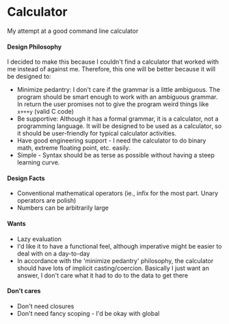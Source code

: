 # Calculator
My attempt at a good command line calculator

#### Design Philosophy
I decided to make this because I couldn't find a calculator that worked with me instead of against me. Therefore, this one will be better because it will be designed to:

- Minimize pedantry: I don't care if the grammar is a little ambiguous. The program should be smart enough to work with an ambiguous grammar. In return the user promises not to give the program weird things like `x+++y` (valid C code)
- Be supportive: Although it has a formal grammar, it is a calculator, not a programming language. It will be designed to be used as a calculator, so it should be user-friendly for typical calculator activities.
- Have good engineering support - I need the calculator to do binary math, extreme floating point, etc. easily.
- Simple - Syntax should be as terse as possible without having a steep learning curve.


#### Design Facts
- Conventional mathematical operators (ie., infix for the most part. Unary operators are polish)
- Numbers can be arbitrarily large

#### Wants
- Lazy evaluation
- I'd like it to have a functional feel, although imperative might be easier to deal with on a day-to-day
- In accordance with the 'minimize pedantry' philosophy, the calculator should have lots of implicit casting/coercion. Basically I just want an answer, I don't care what it had to do to the data to get there

#### Don't cares
- Don't need closures
- Don't need fancy scoping - I'd be okay with global
